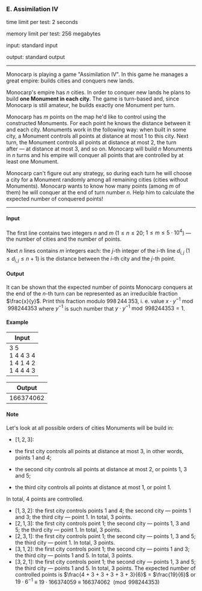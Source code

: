 


### E. Assimilation IV


time limit per test: 2 seconds

memory limit per test: 256 megabytes

input: standard input

output: standard output

------



Monocarp is playing a game "Assimilation IV". In this game he manages a great empire: builds cities and conquers new lands.

Monocarp's empire has $n$ cities. In order to conquer new lands he plans to build **one Monument in each city**. The game is turn-based and, since Monocarp is still amateur, he builds exactly one Monument per turn.

Monocarp has $m$ points on the map he'd like to control using the constructed Monuments. For each point he knows the distance between it and each city. Monuments work in the following way: when built in some city, a Monument controls all points at distance at most $1$ to this city. Next turn, the Monument controls all points at distance at most $2$, the turn after — at distance at most $3$, and so on. Monocarp will build $n$ Monuments in $n$ turns and his empire will conquer all points that are controlled by at least one Monument.

Monocarp can't figure out any strategy, so during each turn he will choose a city for a Monument randomly among all remaining cities (cities without Monuments). Monocarp wants to know how many points (among $m$ of them) he will conquer at the end of turn number $n$. Help him to calculate the expected number of conquered points!

------


#### Input


The first line contains two integers $n$ and $m$ ($1 \le n \le 20$; $1 \le m \le 5 \cdot 10^4$) — the number of cities and the number of points.

Next $n$ lines contains $m$ integers each: the $j$-th integer of the $i$-th line $d_{i, j}$ ($1 \le d_{i, j} \le n + 1$) is the distance between the $i$-th city and the $j$-th point.


#### Output


It can be shown that the expected number of points Monocarp conquers at the end of the $n$-th turn can be represented as an irreducible fraction $\frac{x}{y}$. Print this fraction modulo $998\,244\,353$, i. e. value $x \cdot y^{-1} \bmod 998244353$ where $y^{-1}$ is such number that $y \cdot y^{-1} \bmod 998244353 = 1$.


#### Example



| Input |
| ---- |
| 3 5<br />1 4 4 3 4<br />1 4 1 4 2<br />1 4 4 4 3 |

| Output |
| ---- |
| 166374062 |


#### Note


Let's look at all possible orders of cities Monuments will be build in: 


-  $[1, 2, 3]$: 


  -  the first city controls all points at distance at most $3$, in other words, points $1$ and $4$; 
  -  the second city controls all points at distance at most $2$, or points $1$, $3$ and $5$; 
  -  the third city controls all points at distance at most $1$, or point $1$. 

   In total, $4$ points are controlled. 
-  $[1, 3, 2]$: the first city controls points $1$ and $4$; the second city — points $1$ and $3$; the third city — point $1$. In total, $3$ points. 
-  $[2, 1, 3]$: the first city controls point $1$; the second city — points $1$, $3$ and $5$; the third city — point $1$. In total, $3$ points. 
-  $[2, 3, 1]$: the first city controls point $1$; the second city — points $1$, $3$ and $5$; the third city — point $1$. In total, $3$ points. 
-  $[3, 1, 2]$: the first city controls point $1$; the second city — points $1$ and $3$; the third city — points $1$ and $5$. In total, $3$ points. 
-  $[3, 2, 1]$: the first city controls point $1$; the second city — points $1$, $3$ and $5$; the third city — points $1$ and $5$. In total, $3$ points.  The expected number of controlled points is $\frac{4 + 3 + 3 + 3 + 3 + 3}{6}$ $=$ $\frac{19}{6}$ or $19 \cdot 6^{-1}$ $\equiv$ $19 \cdot 166374059$ $\equiv$ $166374062$ $\pmod{998244353}$